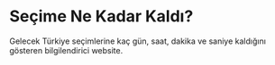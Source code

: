 # Seçime Ne Kadar Kaldı?
Gelecek Türkiye seçimlerine kaç gün, saat, dakika ve saniye kaldığını gösteren bilgilendirici website.
